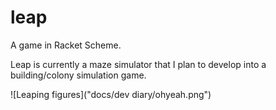 # leap
A game in Racket Scheme.


Leap is currently a maze simulator that I plan to develop into a building/colony simulation game. 


![Leaping figures]("docs/dev diary/ohyeah.png")
